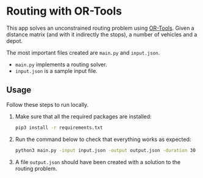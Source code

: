 # Routing with OR-Tools

This app solves an unconstrained routing problem using [OR-Tools][or-tools].
Given a distance matrix (and with it indirectly the stops), a number of vehicles
and a depot.

The most important files created are `main.py` and `input.json`.

* `main.py` implements a routing solver.
* `input.json` is a sample input file.

## Usage

Follow these steps to run locally.

1. Make sure that all the required packages are installed:

    ```bash
    pip3 install -r requirements.txt
    ```

1. Run the command below to check that everything works as expected:

    ```bash
    python3 main.py -input input.json -output output.json -duration 30
    ```

1. A file `output.json` should have been created with a solution to the routing
problem. 

[or-tools]: https://developers.google.com/optimization
